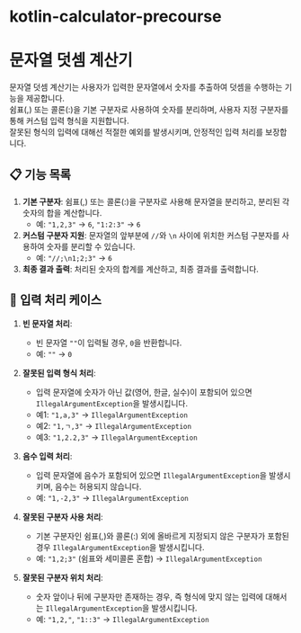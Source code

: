 # kotlin-calculator-precourse

# 문자열 덧셈 계산기 
문자열 덧셈 계산기는 사용자가 입력한 문자열에서 숫자를 추출하여 덧셈을 수행하는 기능을 제공합니다. <br> 
쉼표(,) 또는 콜론(:)을 기본 구분자로 사용하여 숫자를 분리하며, 사용자 지정 구분자를 통해 커스텀 입력 형식을 지원합니다. <br>
잘못된 형식의 입력에 대해선 적절한 예외를 발생시키며, 안정적인 입력 처리를 보장합니다.

## 📋 기능 목록
1. **기본 구분자**: 쉼표(,) 또는 콜론(:)을 구분자로 사용해 문자열을 분리하고, 분리된 각 숫자의 합을 계산합니다.
   - 예: `"1,2,3"` → `6`, `"1:2:3"` → `6`
2. **커스텀 구분자 지원**: 문자열의 앞부분에 `//`와 `\n` 사이에 위치한 커스텀 구분자를 사용하여 숫자를 분리할 수 있습니다.
   - 예: `"//;\n1;2;3"` → `6`
3. **최종 결과 출력**: 처리된 숫자의 합계를 계산하고, 최종 결과를 출력합니다.

## 💭 입력 처리 케이스
1. **빈 문자열 처리**:
   - 빈 문자열 `""`이 입력될 경우, `0`을 반환합니다.
   - 예: `""` → `0`

2. **잘못된 입력 형식 처리**:
   - 입력 문자열에 숫자가 아닌 값(영어, 한글, 실수)이 포함되어 있으면 `IllegalArgumentException`을 발생시킵니다.
   - 예1: `"1,a,3"` → `IllegalArgumentException`
   - 예2: `"1,ㄱ,3"` → `IllegalArgumentException`
   - 예3: `"1,2.2,3"` → `IllegalArgumentException`

3. **음수 입력 처리**:
   - 입력 문자열에 음수가 포함되어 있으면 `IllegalArgumentException`을 발생시키며, 음수는 허용되지 않습니다.
   - 예: `"1,-2,3"` → `IllegalArgumentException`

4. **잘못된 구분자 사용 처리**:
   - 기본 구분자인 쉼표(,)와 콜론(:) 외에 올바르게 지정되지 않은 구분자가 포함된 경우 `IllegalArgumentException`을 발생시킵니다.
   - 예: `"1,2;3"` (쉼표와 세미콜론 혼합) → `IllegalArgumentException`

5. **잘못된 구분자 위치 처리**:
   - 숫자 앞이나 뒤에 구분자만 존재하는 경우, 즉 형식에 맞지 않는 입력에 대해서는 `IllegalArgumentException`을 발생시킵니다.
   - 예: `"1,2,"`, `"1::3"` → `IllegalArgumentException`
